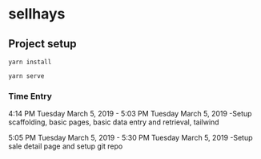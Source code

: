 # sellhays

## Project setup
```
yarn install
```
```
yarn serve
```

### Time Entry
4:14 PM Tuesday March 5, 2019 - 5:03 PM Tuesday March 5, 2019
-Setup scaffolding, basic pages, basic data entry and retrieval, tailwind

5:05 PM Tuesday March 5, 2019 - 5:30 PM Tuesday March 5, 2019
-Setup sale detail page and setup git repo

 